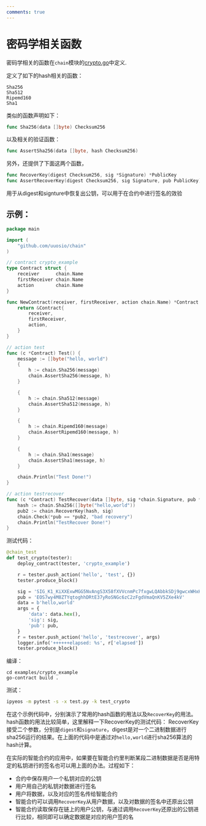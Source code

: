 ```yaml
---
comments: true
---
```


# 密码学相关函数

密码学相关的函数在`chain`模块的[crypto.go](https://github.com/uuosio/chain/blob/master/crypto.go)中定义.

定义了如下的hash相关的函数：

```
Sha256
Sha512
Ripemd160
Sha1
```

类似的函数声明如下：

```go
func Sha256(data []byte) Checksum256
```

以及相关的验证函数：

```go
func AssertSha256(data []byte, hash Checksum256)
```

另外，还提供了下面这两个函数，
```go
func RecoverKey(digest Checksum256, sig *Signature) *PublicKey
func AssertRecoverKey(digest Checksum256, sig Signature, pub PublicKey)
```

用于从digest和signture中恢复出公钥，可以用于在合约中进行签名的效验


## 示例：

```go
package main

import (
	"github.com/uuosio/chain"
)

// contract crypto_example
type Contract struct {
	receiver      chain.Name
	firstReceiver chain.Name
	action        chain.Name
}

func NewContract(receiver, firstReceiver, action chain.Name) *Contract {
	return &Contract{
		receiver,
		firstReceiver,
		action,
	}
}

// action test
func (c *Contract) Test() {
	message := []byte("hello, world")
	{
		h := chain.Sha256(message)
		chain.AssertSha256(message, h)
	}

	{
		h := chain.Sha512(message)
		chain.AssertSha512(message, h)
	}

	{
		h := chain.Ripemd160(message)
		chain.AssertRipemd160(message, h)
	}

	{
		h := chain.Sha1(message)
		chain.AssertSha1(message, h)
	}

	chain.Println("Test Done!")
}

// action testrecover
func (c *Contract) TestRecover(data []byte, sig *chain.Signature, pub *chain.PublicKey) {
	hash := chain.Sha256([]byte("hello,world"))
	pub2 := chain.RecoverKey(hash, sig)
	chain.Check(*pub == *pub2, "bad recovery")
	chain.Println("TestRecover Done!")
}
```

测试代码：

```python
@chain_test
def test_crypto(tester):
    deploy_contract(tester, 'crypto_example')

    r = tester.push_action('hello', 'test', {})
    tester.produce_block()

    sig = 'SIG_K1_KiXXExwMGG5NvAngS3X58fXVVcnmPc7fxgwLQAbbkSDj9gwcxWHxHwgpUegSCfgp4nFMMgjLDAKSQWZ2NLEmcJJn1m2UUg'
    pub = 'EOS7wy4M8ZTYqtoghhDRtE37yRoSNGc6zC2zFgdVmaQnKV5ZXe4kV'
    data = b'hello,world'
    args = {
        'data': data.hex(),
        'sig': sig,
        'pub': pub,
    }
    r = tester.push_action('hello', 'testrecover', args)
    logger.info('++++++elapsed: %s', r['elapsed'])
    tester.produce_block()
```

编译：

```
cd examples/crypto_example
go-contract build .
```

测试：

```bash
ipyeos -m pytest -s -x test.py -k test_crypto
```

在这个示例代码中，分别演示了常用的hash函数的用法以及`RecoverKey`的用法。hash函数的用法比较简单，这里解释一下RecoverKey的测试代码：
RecoverKey接受二个参数，分别是`digest`和`signature`，digest是对一个二进制数据进行sha256运行的结果。在上面的代码中是通过对`hello,world`进行sha256算法的hash计算。


在实际的智能合约的应用中，如果要在智能合约里判断某段二进制数据是否是用特定的私钥进行的签名也可以用上面的办法。过程如下：

- 合约中保存用户一个私钥对应的公钥
- 用户用自己的私钥对数据进行签名
- 用户将数据，以及对应的签名传给智能合约
- 智能合约可以调用`RecoverKey`从用户数据，以及对数据的签名中还原出公钥
- 智能合约读取保存在链上的用户公钥，与通过调用`RecoverKey`还原出的公钥进行比较，相同即可以确定数据是对应的用户签的名
